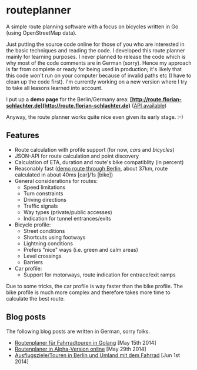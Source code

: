 # routeplanner

A simple route planning software with a focus on bicycles written in Go (using OpenStreetMap data).

Just putting the source code online for those of you who are interested in the basic techniques and reading the code. I developed this route planner mainly for learning purposes. I never planned to release the code which is why most of the code comments are in German (sorry). Hence my approach is far from complete or ready for being used in production; it's likely that this code won't run on your computer because of invalid paths etc (I have to clean up the code first). I'm currently working on a new version where I try to take all leasons learned into account.

I put up a **demo page** for the Berlin/Germany area: 
**[http://route.florian-schlachter.de](http://route.florian-schlachter.de)** ([API available](http://route.florian-schlachter.de/api))

Anyway, the route planner works quite nice even given its early stage. :-)

## Features

 * Route calculation with profile support (for now, *cars* and *bicycles*)
 * JSON-API for route calculation and point discovery
 * Calculation of ETA, duration and route's bike compatiblity (in percent)
 * Reasonably fast ([demo route through Berlin](http://route.florian-schlachter.de/#2085829735/661123177/52.40577019043/13.489837646484375/52.61097025175981/13.322982788085938/11/52.5249948180297/13.433876037597656/car), about 37km, route calculated in about 40ms [car]/1s [bike])
 * General considerations for routes:
    * Speed limitations
    * Turn constraints
    * Driving directions
    * Traffic signals
    * Way types (private/public accesses)
    * Indication for tunnel entrances/exits
 * Bicycle profile:
    * Street conditions
    * Shortcuts using footways
    * Lightning conditions
    * Prefers "nice" ways (i.e. green and calm areas)
    * Level crossings
    * Barriers
 * Car profile:
    * Support for motorways, route indication for entrace/exit ramps

Due to some tricks, the car profile is way faster than the bike profile. The bike profile is much more complex and therefore takes more time to calculate the best route.

## Blog posts

The following blog posts are written in German, sorry folks.

 * [Routenplaner für Fahrradtouren in Golang](https://www.florian-schlachter.de/post/routenplaner/) [May 15th 2014]
 * [Routenplaner in Alpha-Version online](https://www.florian-schlachter.de/post/routenplaner-online/) [May 29th 2014]
 * [Ausflugsziele/Touren in Berlin und Umland mit dem Fahrrad](https://www.florian-schlachter.de/post/routenplaner-ausflugsziele/) [Jun 1st 2014]
